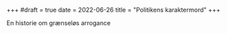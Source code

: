 +++
#draft = true
date = 2022-06-26
title = "Politikens karaktermord"
+++

En historie om grænseløs arrogance

